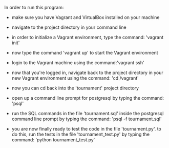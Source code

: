 In order to run this program:

- make sure you have Vagrant and VirtualBox installed on your machine
- navigate to the project directory in your command line
- in order to initialize a Vagrant environment, type the
  command: 'vagrant init'
- now type the command 'vagrant up' to start the Vagrant environment
- login to the Vagrant machine using the command:'vagrant ssh'

- now that you're logged in, navigate back to the project directory
  in your new Vagrant environment using the command: 'cd /vagrant'
- now you can cd back into the 'tournament' project directory

- open up a command line prompt for postgresql by typing
  the command: 'psql'
- run the SQL commands in the file 'tournament.sql' inside
  the postgresql command line prompt by typing the command:
  'psql -f tournament.sql'

- you are now finally ready to test the code in the file
  'tournament.py'.  to do this, run the tests in the file
  'tournament_test.py' by typing the command: 'python tournament_test.py'